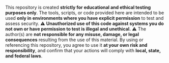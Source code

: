 This repository is created **strictly for educational and ethical testing purposes only**.   The tools, scripts, or code provided here are intended to be used **only in environments where you have explicit permission** to test and assess security.   ⚠️ **Unauthorized use of this code against systems you do not own or have permission to test is illegal and unethical.**   ⚠️ The author(s) are **not responsible for any misuse, damage, or legal consequences** resulting from the use of this material.  By using or referencing this repository, you agree to use it **at your own risk and responsibility**, and confirm that your actions will comply with **local, state, and federal laws**.
